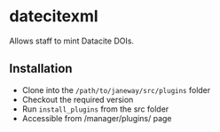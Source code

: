 # datecitexml
Allows staff to mint Datacite DOIs.

## Installation
- Clone into the `/path/to/janeway/src/plugins` folder
- Checkout the required version
- Run `install_plugins` from the src folder
- Accessible from /manager/plugins/ page
